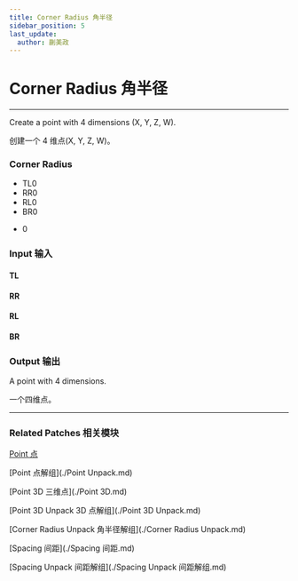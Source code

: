 ```yaml
---
title: Corner Radius 角半径
sidebar_position: 5
last_update:
  author: 蒯美政
---
```


# Corner Radius 角半径

---

Create a point with 4 dimensions (X, Y, Z, W).

创建一个 4 维点(X, Y, Z, W)。

<div className="patch-container">
    <div className="patch processor">
        <h3>Corner Radius</h3>
        <ul className="inputs">
            <li>TL<span>0</span></li>
            <li>RR<span>0</span></li>
            <li>RL<span>0</span></li>
            <li>BR<span>0</span></li>
        </ul>
        <ul className="outputs">
            <li><span>0</span></li>
        </ul>
    </div>
</div>

### Input 输入

#### TL

#### RR

#### RL

#### BR

### Output 输出

A point with 4 dimensions.

一个四维点。

---

### Related Patches 相关模块

[Point 点](./Point.md)

[Point 点解组](./Point Unpack.md)

[Point 3D 三维点](./Point 3D.md)

[Point 3D Unpack 3D 点解组](./Point 3D Unpack.md)

[Corner Radius Unpack 角半径解组](./Corner Radius Unpack.md)

[Spacing 间距](./Spacing 间距.md)

[Spacing Unpack 间距解组](./Spacing Unpack 间距解组.md)
